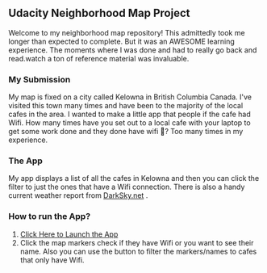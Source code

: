 ## Udacity Neighborhood Map Project
Welcome to my neighborhood map repository! This admittedly took me longer than expected to complete. But it was an AWESOME learning experience. The moments where I was done and had to really go back and read.watch a ton of reference material was invaluable.

### My Submission
My map is fixed on a city called Kelowna in British Columbia Canada. I've visited this town many times and have been to the majority of the local cafes in the area. I wanted to make a little app that people if the cafe had Wifi. How many times have you set out to a local cafe with your laptop to get some work done and they done have wifi 🙁? Too many times in my experience.

### The App
My app displays a list of all the cafes in Kelowna and then you can click the filter to just the ones that have a Wifi connection. There is also a handy current weather report from [DarkSky.net](https://darksky.net/dev) .

### How to run the App?
1. [Click Here to Launch the App](www.google.ca)
2. Click the map markers check if they have Wifi or you want to see their name. Also you can use the button to filter the markers/names to cafes that only have Wifi.
